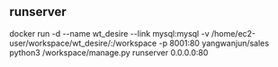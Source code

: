 ## runserver 
docker run -d --name wt_desire --link mysql:mysql -v /home/ec2-user/workspace/wt_desire/:/workspace -p 8001:80 yangwanjun/sales python3 /workspace/manage.py runserver 0.0.0.0:80
